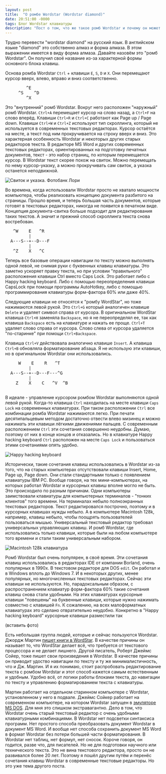 ```yaml
---
layout: post
title:  "О ромбе Wordstar (Wordstar diamond)"
date: 20:51:00 -0000
tags: Блог Wordstar клавиатуры
description: "Пост о том, что же такое ромб Wordstar и почему он может пригодится современному пользователю."
---
```


Трудно перевести "wordstar diamond" на русский язык. В английском языке "diamond" это собственно алмаз и форма алмаза. В этом выражении имеется в виду форма алмаза. Давайте назовём это "ромб Wordstar". Он получил своё название из-за характерной формы основного блока клавиш.

Основа ромба Wordstar `Ctrl` + клавиши `E`, `S`, `D` и `X`. Они перемещают курсор вверх, влево, вправо и вниз соответственно.

<pre>
        ^E
     ^S    ^D
        ^X
</pre>


Это "внутренний" ромб Wordstar. Вокруг него расположен "наружный" ромб Wordstar. `Ctrl+A` перемещает курсор на слово назад, а `Ctrl+F` на слово вперёд. Клавиши `Ctrl+R` и `Ctrl+C` работают как Page up / Page down. Клавиши `Ctrl+W` и `Ctrl+Z` используют тип скроллинга, который не используется в современных текстовых редакторах. Курсор остаётся на месте, а текст под ним прокручивается на строку вверх и вниз. Это характерная особенность Wordstar и некоторых других старых редакторов текста. В редакторе MS Word и других современных текстовых редакторах, ориентированных на подготовку печатных документов, текст - это набор страниц, по которым перемещается курсор. В Wordstar текст скорее похож на свиток. Можно перемещать по нему курсор-указку, а можно прокручивать сам свиток, а указка останется неподвижной. 

![Свиток и указка. Фотобанк Лори](https://res.cloudinary.com/dlqc5rp9l/image/upload/v1625564204/blog/keyboard/kbd-scroll_dnpohz.jpg)

Во времена, когда использовали Wordstar просто не хватало мощности компьютера, чтобы реализовать концепцию документа разбитого на страницы. Прошло время, и теперь большая часть документов, которые готовят в текстовых редакторах, никогда не появится в печатном виде. Концепция документа-свитка больше подходит для редактирования таких текстов. А значит и прежний способ скроллинга текста снова востребован.

<pre>
   ^W    E   ^R
         |
  A---S--+--D---F
         | 
   ^Z    X   ^C
</pre>

Теперь все базовые операции навигации по тексту можно выполнять одной левой, не снимая руки с буквенных клавиш клавиатуры. Это заметно ускоряет правку текста, но при условии "правильного" расположения клавиши Ctrl вместо Caps Lock. Это работает либо с Happy hacking keyboard. Либо с помощью переопределения клавиши CapsLock при помощи программы AutoHotkey, либо с помощью программирования клавиатуры форм-фактора 60% или даже 40%.

Следующие клавиши не относятся к "ромбу WordStar", но тоже нажимаются левой рукой. Это `Ctrl+G` который аналогичен клавише `Delete` и удаляет символ справа от курсора. В оригинальном WordStar клавиша `Ctrl+H` заменяла `Backspace`, но я не переопределял ее, так как клавиша `Backspace` есть на клавиатуре и нажать ее проще. `Ctrl+T` удаляет слово справа от курсора. Слово слева от курсора удаляется "по-старинке" при помощи `Ctrl+Backspace`.

Клавиша `Ctrl+V` действовала аналогично клавише `Insert`. А клавиша `Ctrl+B` обновляла форматирование абзаца. Я не использую эти клавиши, но в оригинальном Wordstar они использовались.

 <pre>
     W    E    R   ^T
         |
  A---S--+--D---F---^G
         | 
    Z    X    C   ^V  ^B
 </pre> 


В идеале - управление курсором ромбом Wordstar выполняются одной левой рукой. Когда-то клавиша `Ctrl` находилась на месте клавиши `Caps Lock` на современных клавиатурах. При таком расположении `Ctrl` все комбинации ромба Wordstar нажимаются легко. При печати десятипальцевым методом достаточно отвести влево мизинец и можно нажимать эти клавиши лёгкими движениями пальцев. С современным расположением `Ctrl` эти сочетания совершенно неудобны. Думаю, поэтому от них в конце концов и отказались. Но в клавиатуре Happy hacking keyboard `Ctrl` расположен на месте `Caps Lock` и пользоваться этими сочетаниями опять удобно. 

![Happy hacking keyboard](https://res.cloudinary.com/dlqc5rp9l/image/upload/v1624186776/blog/keyboard/hhkb-60_tmz6hd.jpg)

Исторически, такие сочетания клавиш использовались в Wordstar из-за того, что на старых компьютерах отсутствовали клавиши Insert, Home, Page up, Page down. Они стали стандартными только с появлением клавиатуры IBM PC. Вообще говоря, на тех мини-компьютерах, на которых работал Wordstar и курсорных клавиш вполне могло не быть. Это происходило по разным причинам. Одни компьютеры заимствовали клавиатуры для компьютерных терминалов - "тонких клиентов" того времени. На терминалах небыло полноэкранных текстовых редакторов. Текст редактировался построчно, поэтому и в курсорных клавишах нужды небыло. А в компьютере Macintosh 128k, например, клавиш небыло, чтобы поощрять пользователей пользоваться мышью. Универсальный текстовый редактор требовал универсальных управляющих клавиш. И ромб Wordstar, где использовались только клавиши, которые были на любом компьютере того времени и стали таким универсальным набором.

![Macintosh 128k клавиатура](https://res.cloudinary.com/dlqc5rp9l/image/upload/v1625564566/blog/keyboard/kbd-macintosh-128k_tezqrd.png)

Ромб Wordstar был очень популярен, в своё время. Эти сочетания клавиш использовались в редакторах IDE от компании Borland, очень популярных в 1990х. В текстовом редакторе для DOS `edit`. Он работал и в Windows вплоть до Windows 7. И в некоторых других, менее популярных, но многочисленных текстовых редакторах. Сейчас эти клавиши не используются. Но, парадоксальным образом, с распространением клавиатур форм-фактора 60% такие сочетания клавиш снова стали удобными. На этих клавиатурах курсорные клавиши "повешены" на буквенные клавиши, которые нужно нажимать совместно с клавишей `Fn`. К сожалению, на всех малоформатных клавиатурах это сделано отвратительно неудобно. Конкретно в "Happy hacking keyboard" курсорные клавиши разместили так

(вставить фото)


Есть небольшая группа людей, которые и сейчас пользуются Wordstar. Джордж Мартин [пишет книги в WordStar](https://habr.com/en/post/388859/). В качестве причины он называет то, что WordStar делает всё, что требуется от текстового процессора и не делает лишнего. Другой писатель, Роберт Джеймс Сойер, тоже пишет свои произведения в Wordstar. В качестве причины он приводит удоство навигации по тексту и ту же минималистичность, что и Дж. Мартин. И я их понимаю, стоит распробовать редактирование текста с ромбом Wordstar и этот способ кажется самым естественным и удобным. Удобно всё, от логики работы блоками текста, до навигации по тексту и управлению форматированием текста с клавиатуры.

Мартин работает на отдельном старинном компьютере с Wordstar, установленном у него в подвале. Джеймс Сойкер работает на современном компьютере, на котором Wordstar запущен в [эмуляторе MS DOS](https://sfwriter.com/ws-vdos.htm). Для мня это слишком экстравагантно. Дело в том, что Wordstar очень старый текстовый редактор с очень удобными клавиатурными комбинациями. В Wordstar нет подсветки синтаксиса программ. Нет простого способа преобразовать документ Wordstar в документ MS Word. И вообще нет способа сохранить документ MS Word в формат Wordstar без потери большей части форматирования. В  Wordstar нет таблиц, нет формул, нет сносок. Короче говоря, он годится, разве что, для писателей. Но не для подготовки научного или технического текста. Это не вина текстового редактора, просто он не развивался более 20 лет. Поэтому я пошёл другим путём и перенёс сочетания клавиш Wordstar в современные текстовые редакторы. Но это уже тема другого поста.